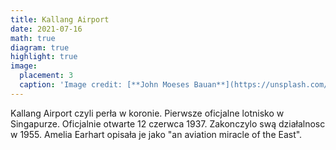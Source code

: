 ```yaml
---
title: Kallang Airport
date: 2021-07-16
math: true
diagram: true
highlight: true
image:
  placement: 3
  caption: 'Image credit: [**John Moeses Bauan**](https://unsplash.com/photos/OGZtQF8iC0g)'
---
```


Kallang Airport czyli perła w koronie. Pierwsze oficjalne lotnisko w Singapurze. Oficjalnie otwarte 12 czerwca 1937. Zakonczylo swą działalnosc w 1955.
Amelia Earhart opisała je jako "an aviation miracle of the East".
